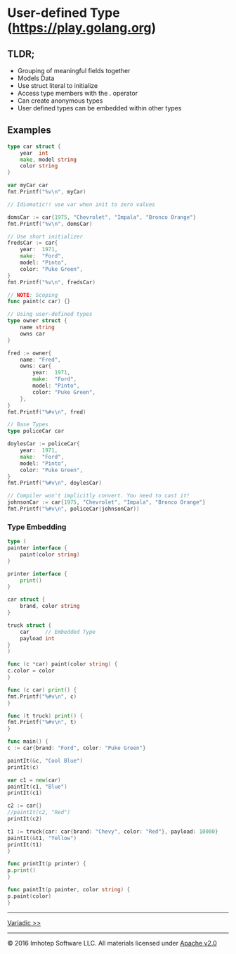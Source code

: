 # User-defined Type (https://play.golang.org)

## TLDR;

* Grouping of meaningful fields together
* Models Data
* Use struct literal to initialize
* Access type members with the . operator
* Can create anonymous types
* User defined types can be embedded within other types

## Examples

```go
type car struct {
    year  int
    make, model string
    color string
}

var myCar car
fmt.Printf("%v\n", myCar)

// Idiomatic!! use var when init to zero values

domsCar := car{1975, "Chevrolet", "Impala", "Bronco Orange"}
fmt.Printf("%v\n", domsCar)

// Use short initializer
fredsCar := car{
    year:  1971, 
    make:  "Ford", 
    model: "Pinto", 
    color: "Puke Green",
}
fmt.Printf("%v\n", fredsCar)

// NOTE: Scoping
func paint(c car) {}

// Using user-defined types
type owner struct {
    name string
    owns car
}

fred := owner{
    name: "Fred",
    owns: car{
        year:  1971,
        make:  "Ford",
        model: "Pinto",
        color: "Puke Green",
    },
}
fmt.Printf("%#v\n", fred)

// Base Types
type policeCar car

doylesCar := policeCar{
    year:  1971,
    make:  "Ford",
    model: "Pinto",
    color: "Puke Green",
}
fmt.Printf("%#v\n", doylesCar)

// Compiler won't implicitly convert. You need to cast it!
johnsonCar := car{1975, "Chevrolet", "Impala", "Bronco Orange"}
fmt.Printf("%#v\n", policeCar(johnsonCar))
```

### Type Embedding

```go
type (
painter interface {
    paint(color string)
}

printer interface {
    print()
}

car struct {
    brand, color string
}

truck struct {
    car     // Embedded Type
    payload int
}
)

func (c *car) paint(color string) {
c.color = color
}

func (c car) print() {
fmt.Printf("%#v\n", c)
}

func (t truck) print() {
fmt.Printf("%#v\n", t)
}

func main() {
c := car{brand: "Ford", color: "Puke Green"}

paintIt(&c, "Cool Blue")
printIt(c)

var c1 = new(car)
paintIt(c1, "Blue")
printIt(c1)

c2 := car{}
//paintIt(c2, "Red")
printIt(c2)

t1 := truck{car: car{brand: "Chevy", color: "Red"}, payload: 10000}
paintIt(&t1, "Yellow")
printIt(t1)
}

func printIt(p printer) {
p.print()
}

func paintIt(p painter, color string) {
p.paint(color)
}
```

---
[Variadic >>](2.07_variadic.md)

---
© 2016 Imhotep Software LLC. All materials licensed under [Apache v2.0](http://www.apache.org/licenses/LICENSE-2.0)